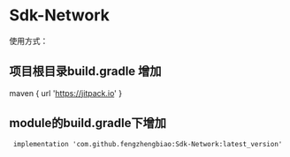 # Sdk-Network
使用方式：
## 项目根目录build.gradle 增加        
 maven { url 'https://jitpack.io' }
## module的build.gradle下增加
     implementation 'com.github.fengzhengbiao:Sdk-Network:latest_version'
